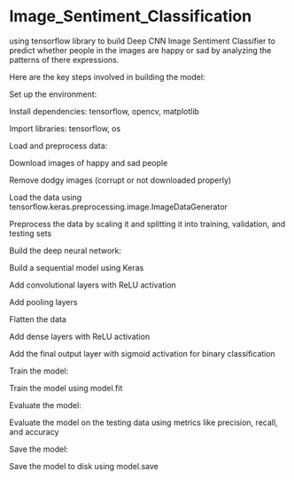 # Image_Sentiment_Classification
using tensorflow library to build Deep CNN Image Sentiment Classifier to predict whether people in the images are happy or sad by analyzing the patterns of there expressions.


Here are the key steps involved in building the model:


Set up the environment:


Install dependencies: tensorflow, opencv, matplotlib

Import libraries: tensorflow, os


Load and preprocess data:

Download images of happy and sad people

Remove dodgy images (corrupt or not downloaded properly)

Load the data using tensorflow.keras.preprocessing.image.ImageDataGenerator

Preprocess the data by scaling it and splitting it into training, validation, and testing sets


Build the deep neural network:

Build a sequential model using Keras

Add convolutional layers with ReLU activation

Add pooling layers

Flatten the data

Add dense layers with ReLU activation

Add the final output layer with sigmoid activation for binary classification


Train the model:

Train the model using model.fit


Evaluate the model:

Evaluate the model on the testing data using metrics like precision, recall, and accuracy


Save the model:

Save the model to disk using model.save
